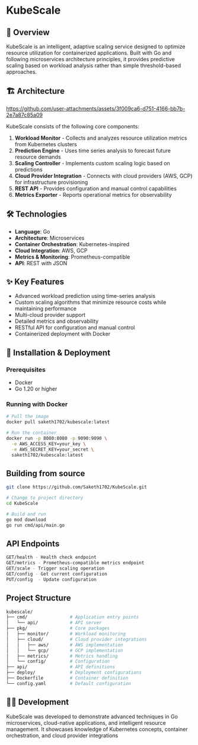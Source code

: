 # KubeScale

## 🚀 Overview

KubeScale is an intelligent, adaptive scaling service designed to optimize resource utilization for containerized applications. Built with Go and following microservices architecture principles, it provides predictive scaling based on workload analysis rather than simple threshold-based approaches.

## 🏗️ Architecture


https://github.com/user-attachments/assets/3f009ca6-d751-4166-bb7b-2e7a87c85a09




KubeScale consists of the following core components:

1. **Workload Monitor** - Collects and analyzes resource utilization metrics from Kubernetes clusters
2. **Prediction Engine** - Uses time series analysis to forecast future resource demands
3. **Scaling Controller** - Implements custom scaling logic based on predictions
4. **Cloud Provider Integration** - Connects with cloud providers (AWS, GCP) for infrastructure provisioning
5. **REST API** - Provides configuration and manual control capabilities
6. **Metrics Exporter** - Reports operational metrics for observability

## 🛠️ Technologies

- **Language**: Go
- **Architecture**: Microservices
- **Container Orchestration**: Kubernetes-inspired 
- **Cloud Integration**: AWS, GCP
- **Metrics & Monitoring**: Prometheus-compatible
- **API**: REST with JSON

## ✨ Key Features

- Advanced workload prediction using time-series analysis
- Custom scaling algorithms that minimize resource costs while maintaining performance
- Multi-cloud provider support
- Detailed metrics and observability
- RESTful API for configuration and manual control
- Containerized deployment with Docker

## 🔧 Installation & Deployment

### Prerequisites

- Docker
- Go 1.20 or higher

### Running with Docker

```bash
# Pull the image
docker pull saketh1702/kubescale:latest

# Run the container
docker run -p 8080:8080 -p 9090:9090 \
  -e AWS_ACCESS_KEY=your_key \
  -e AWS_SECRET_KEY=your_secret \
  saketh1702/kubescale:latest
```

## Building from source
```bash
git clone https://github.com/Saketh1702/KubeScale.git

# Change to project directory
cd KubeScale

# Build and run
go mod download
go run cmd/api/main.go
```

## API Endpoints
``` bash
GET/health - Health check endpoint
GET/metrics - Prometheus-compatible metrics endpoint
GET/scale - Trigger scaling operation
GET/config - Get current configuration
PUT/config  - Update configuration
```

## Project Structure
```bash
kubescale/
├── cmd/                # Application entry points
│   └── api/            # API server 
├── pkg/                # Core packages
│   ├── monitor/        # Workload monitoring
│   ├── cloud/          # Cloud provider integrations
│   │   ├── aws/        # AWS implementation
│   │   └── gcp/        # GCP implementation
│   ├── metrics/        # Metrics handling
│   └── config/         # Configuration
├── api/                # API definitions
├── deploy/             # Deployment configurations
├── Dockerfile          # Container definition
└── config.yaml         # Default configuration
```

## 👨‍💻 Development
KubeScale was developed to demonstrate advanced techniques in Go microservices, cloud-native applications, and intelligent resource management. It showcases knowledge of Kubernetes concepts, container orchestration, and cloud provider integrations
